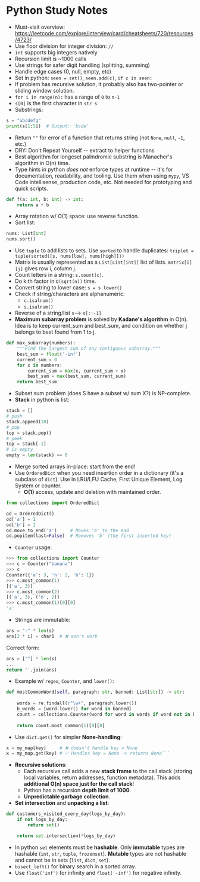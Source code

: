 # Python Study Notes

- Must-visit overview: https://leetcode.com/explore/interview/card/cheatsheets/720/resources/4723/
- Use floor division for integer division: `//`
- `int` supports big integers natively
- Recursion limit is ~1000 calls
- Use strings for safer digit handling (splitting, summing)
- Handle edge cases (0, null, empty, etc)
- Set in python: `seen = set()`, `seen.add(c)`, `if c in seen:`
- If problem has recursive solution, it probably also has two-pointer or sliding window solution.
- `for i in range(n):` has a range of `0` to `n-1`
- `s[0]` is the first character in `str s`
- Substrings:
```python
s = "abcdefg"
print(s[1:5])  # Output: 'bcde'
```
- Return `""` for error of a function that returns string (not `None`, `null`, `-1`, etc.)
- DRY: Don't Repeat Yourself -- extract to helper functions
- Best algorithm for longeset palindromic substring is Manacher's algorithm in O(n) time.
- Type hints in python *does not* enforce types at runtime -- it's for documentation, readability, and tooling. Use them when using `mypy`, VS Code intellisense, production code, etc. Not needed for prototyping and quick scripts.
```python
def f(a: int, b: int) -> int:
    return a + b
```
- Array rotation w/ O(1) space: use reverse function.
- Sort list:
```python
nums: List[int]
nums.sort()
```
- Use `tuple` to add lists to sets. Use `sorted` to handle duplicates: `triplet = tuple(sorted([s, nums[low], nums[high]]))`
- Matrix is usually represented as a `List[List[int]]` list of lists. `matrix[i][j]` gives row i, column j.
- Count letters in a string: `s.count(c)`.
- Do k:th factor in `O(sqrt(n))` time.
- Convert string to lower case: `s = s.lower()`
- Check if string/characters are alphanumeric:
    - `c.isalnum()`
    - `s.isalnum()`
- Reverse of a string/list `s`--> `s[::-1]`
- **Maximum subarray problem** is solved by **Kadane's algorithm** in O(n). Idea is to keep current_sum and best_sum, and condition on whether j belongs to best found from 1 to j.
```python
def max_subarray(numbers):
    """Find the largest sum of any contiguous subarray."""
    best_sum = float('-inf')
    current_sum = 0
    for x in numbers:
        current_sum = max(x, current_sum + x)
        best_sum = max(best_sum, current_sum)
    return best_sum
```
- Subset sum problem (does S have a subset w/ sum X?) is NP-complete.
- **Stack** in python is list:
```python
stack = []
# push
stack.append(10)
# pop
top = stack.pop()
# peek
top = stack[-1]
# is empty
empty = len(stack) == 0
```
- Merge sorted arrays in-place: start from the end!
- Use `OrderedDict` when you need insertion order in a dictionary (it's a subclass of `dict`). Use in LRU/LFU Cache, First Unique Element, Log System or counter.
    - **O(1)** access, update and deletion with maintained order.
```python
from collections import OrderedDict

od = OrderedDict()
od['a'] = 1
od['b'] = 2
od.move_to_end('a')     # Moves 'a' to the end
od.popitem(last=False)  # Removes 'b' (the first inserted key)
```
- `Counter` usage:
```python
>>> from collections import Counter
>>> c = Counter("banana")
>>> c
Counter({'a': 3, 'n': 2, 'b': 1})
>>> c.most_common(1)
[('a', 3)]
>>> c.most_common(2)
[('a', 3), ('n', 2)]
>>> c.most_common(1)[0][0]
'a'
```
- Strings are immutable:
```python
ans = "-" * len(s)
ans[2 * i] = char1  # ❌ won't work
```
Correct form:
```python
ans = [""] * len(s)
...
return ''.join(ans)
```
- Example w/ `regex`, `Counter`, and `lower()`:
```python
def mostCommonWord(self, paragraph: str, banned: List[str]) -> str:
    
    words = re.findall(r"\w+", paragraph.lower())
    b_words = [word.lower() for word in banned]
    count = collections.Counter(word for word in words if word not in b_words)
    
    return count.most_common(1)[0][0]
```
- Use `dict.get()` for simpler **None-handling**:
```python
x = my_map[key]     # ❌ doesn't handle key = None
x = my_map.get(key) # ✅ Handles key = None -> returns None```
```
- **Recursive solutions**:
    - Each recursive call adds a new **stack frame** to the call stack (storing local variables, return addresses, function metadata). This adds **additional O(n) space just for the call stack**!
    - Python has a recursion **depth limit of 1000**.
    - **Unpredictable garbage collection**.
- **Set intersection** and **unpacking a list**:
```python
def customers_visited_every_day(logs_by_day):
    if not logs_by_day:
        return set()

    return set.intersection(*logs_by_day)
```
- In python `set` elements must be **hashable**. Only **immutable** types are hashable (`int`, `str`, `tuple`, `frozenset`). **Mutable** types are not hashable and cannot be in sets (`list`, `dict`, `set`).
- `bisect_left()` for binary search in a sorted array.
- Use `float('inf')` for infinity and `float('-inf')` for negative infinity.
